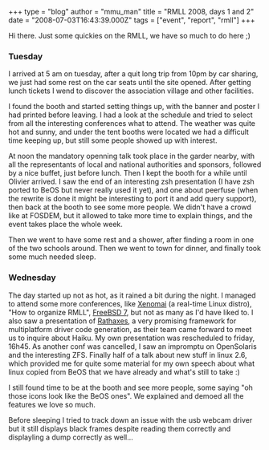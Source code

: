 +++
type = "blog"
author = "mmu_man"
title = "RMLL 2008, days 1 and 2"
date = "2008-07-03T16:43:39.000Z"
tags = ["event", "report", "rmll"]
+++

Hi there.
Just some quickies on the RMLL, we have so much to do here ;)
<!--more-->

<h3>Tuesday</h3>

I arrived at 5 am on tuesday, after a quit long trip from 10pm by car sharing, we just had some rest on the car seats until the site opened. After getting lunch tickets I wend to discover the association village and other facilities.

I found the booth and started setting things up, with the banner and poster I had printed before leaving. I had a look at the schedule and tried to select from all the interesting conferences what to attend. The weather was quite hot and sunny, and under the tent booths were located we had a difficult time keeping up, but still some people showed up with interest.

At noon the mandatory openning talk took place in the garder nearby, with all the representants of local and national authorities and sponsors, followed by a nice buffet, just before lunch. Then I kept the booth for a while until Olivier arrived. I saw the end of an interesting zsh presentation (I have zsh ported to BeOS but never really used it yet), and one about peerfuse (when the rewrite is done it might be interesting to port it and add query support), then back at the booth to see some more people. We didn't have a crowd like at FOSDEM, but it allowed to take more time to explain things, and the event takes place the whole week.

Then we went to have some rest and a shower, after finding a room in one of the two schools around. Then we went to town for dinner, and finally took some much needed sleep.

<h3>Wednesday</h3>

The day started up not as hot, as it rained a bit during the night. 
I managed to attend some more conferences, like <a href="http://www.xenomai.org/">Xenomai</a> (a real-time Linux distro), "How to organize RMLL", <a href="http://www.freebsd.org/">FreeBSD 7</a>, but not as many as I'd have liked to. I also saw a presentation of <a href="http://www.rathaxes.org/">Rathaxes</a>, a very promising framework for multiplatform driver code generation, as their team came forward to meet us to inquire about Haiku. My own presentation was rescheduled to friday, 16h45. 
As another conf was cancelled, I saw an impromptu on OpenSolaris and the interesting ZFS. Finally half of a talk about new stuff in linux 2.6, which provided me for quite some material for my own speech about what linux copied from BeOS that we have already and what's still to take :)

I still found time to be at the booth and see more people, some saying "oh those icons look like the BeOS ones". We explained and demoed all the features we love so much.

Before sleeping I tried to track down an issue with the usb webcam driver but it still displays black frames despite reading them correctly and displayling a dump correctly as well...

